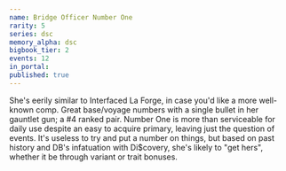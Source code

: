 ```yaml
---
name: Bridge Officer Number One
rarity: 5
series: dsc
memory_alpha: dsc
bigbook_tier: 2
events: 12
in_portal:
published: true
---
```


She's eerily similar to Interfaced La Forge, in case you'd like a more well-known comp. Great base/voyage numbers with a single bullet in her gauntlet gun; a #4 ranked pair. Number One is more than serviceable for daily use despite an easy to acquire primary, leaving just the question of events. It's useless to try and put a number on things, but based on past history and DB's infatuation with Di$covery, she's likely to "get hers", whether it be through variant or trait bonuses.
